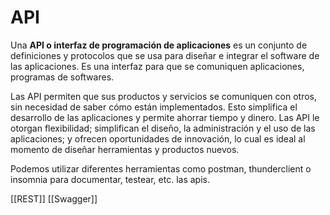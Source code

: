 # API

Una **API o interfaz de programación de aplicaciones** es un conjunto de definiciones y protocolos que se usa para diseñar e integrar el software de las aplicaciones. Es una interfaz para que se comuniquen aplicaciones, programas de softwares.

Las API permiten que sus productos y servicios se comuniquen con otros, sin necesidad de saber cómo están implementados. Esto simplifica el desarrollo de las aplicaciones y permite ahorrar tiempo y dinero. Las API le otorgan flexibilidad; simplifican el diseño, la administración y el uso de las aplicaciones; y ofrecen oportunidades de innovación, lo cual es ideal al momento de diseñar herramientas y productos nuevos.

Podemos utilizar diferentes herramientas como postman, thunderclient o insomnia para documentar, testear, etc. las apis.

[[REST]]
[[Swagger]]

